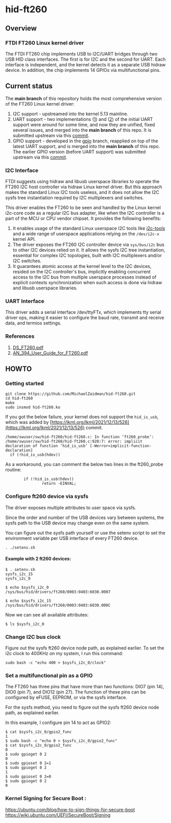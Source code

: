 # hid-ft260

## Overview

### FTDI FT260 Linux kernel driver

The FTDI FT260 chip implements USB to I2C/UART bridges through two
USB HID class interfaces. The first is for I2C and the second
for UART. Each interface is independent, and the kernel detects it
as a separate USB hidraw device. In addition, the chip implements
14 GPIOs via multifunctional pins.

## Current status

The **main branch** of this repository holds the most comprehensive version
of the FT260 Linux kernel driver:

1. I2C support - upstreamed into the kernel 5.13 mainline.
2. UART support - two implementations ([1](https://patches.linaro.org/project/linux-serial/patch/20220928192421.11908-1-contact@christina-quast.de/))
   and ([2](https://lore.kernel.org/lkml/638c51a2.170a0220.3af16.18f8@mx.google.com/))
   of the initial UART support were around for some time, and now they are
   unified, fixed several issues, and merged into the **main branch** of this repo.
   It is submitted upstream via this
   [commit](https://patchwork.kernel.org/project/linux-input/patch/20240216-ft260_review5-v5-1-36db44673ac7@christina-quast.de/).
3. GPIO support - developed in the [gpio](https://github.com/MichaelZaidman/hid-ft260/tree/gpio)
   branch, reapplied on top of the latest UART support, and is merged into the **main branch** of this repo.
   The earlier GPIO version (before UART support) was submitted upstream via this
   [commit](https://lore.kernel.org/lkml/20230211115752.26276-2-michael.zaidman@gmail.com/T/).


### I2C Interface
FTDI suggests using hidraw and libusb userspace libraries to operate the
FT260 I2C host controller via hidraw Linux kernel driver. But this
approach makes the standard Linux I2C tools useless, and it does not
allow the I2C sysfs tree instantiation required by I2C multiplexers
and switches.

This driver enables the FT260 to be seen and handled by the Linux
kernel i2c-core code as a regular I2C bus adapter, like when the I2C
controller is a part of the MCU or CPU vendor chipset. It provides the
following benefits:

1.	It enables usage of the standard Linux userspace I2C tools like
    [i2c-tools](https://i2c.wiki.kernel.org/index.php/I2C_Tools) and a wide
    range of userspace applications relying on the `/dev/i2c-x` kernel API.
2.	The driver exposes the FT260 I2C controller device via `sys/bus/i2c`
    bus to other I2C devices relied on it. It allows the sysfs I2C tree
    instantiation, essential for complex I2C topologies, built with I2C
    multiplexers and/or I2C switches.
3.	It guarantees atomic access at the kernel level to the I2C devices,
    resided on the I2C controller's bus, implicitly enabling concurrent
    access to the I2C bus from multiple userspace processes instead of
    explicit contexts synchronization when such access is done via hidraw
    and libusb userspace libraries.

### UART Interface
This driver adds a serial interface /dev/ttyFTx, which implements tty serial
driver ops, making it easier to configure the baud rate, transmit and receive data,
and termios settings.

### References
1. [DS_FT260.pdf](https://ftdichip.com/wp-content/uploads/2020/07/DS_FT260.pdf)
2. [AN_394_User_Guide_for_FT260.pdf](https://www.ftdichip.com/Support/Documents/AppNotes/AN_394_User_Guide_for_FT260.pdf)

## HOWTO

### Getting started
```
git clone https://github.com/MichaelZaidman/hid-ft260.git
cd hid-ft260
make
sudo insmod hid-ft260.ko
```

If you got the below failure, your kernel does not support the `hid_is_usb`,
which was added by [https://lkml.org/lkml/2021/12/13/526](https://lkml.org/lkml/2021/12/13/526) commit.
```
/home/swuser/sw/hid-ft260/hid-ft260.c: In function ‘ft260_probe’:
/home/swuser/sw/hid-ft260/hid-ft260.c:928:7: error: implicit declaration of function ‘hid_is_usb’ [-Werror=implicit-function-declaration]
  if (!hid_is_usb(hdev))
```

As a workaround, you can comment the below two lines in the ft260_probe routine:
```
        if (!hid_is_usb(hdev))
                return -EINVAL;
```

### Configure ft260 device via sysfs
The driver exposes multiple attributes to user space via sysfs.

Since the order and number of the USB devices vary between systems,
the sysfs path to the USB device may change even on the same system.

You can figure out the sysfs path yourself or use the setenv script
to set the environment variable per USB interface of every FT260 device.

```
. ./setenv.sh
```
#### Example with 2 ft260 devices:
```
$ . setenv.sh
sysfs_i2c_15
sysfs_i2c_0

$ echo $sysfs_i2c_0
/sys/bus/hid/drivers/ft260/0003:0403:6030.0007

$ echo $sysfs_i2c_15
/sys/bus/hid/drivers/ft260/0003:0403:6030.000C
```

Now we can see all available attributes:
```
$ ls $sysfs_i2c_0
```

### Change I2C bus clock

Figure out the sysfs ft260 device node path, as explained earlier.
To set the i2c clock to 400KHz on my system, I run this command:

```
sudo bash -c "echo 400 > $sysfs_i2c_0/clock"
```

### Set a multifunctional pin as a GPIO

The FT260 has three pins that have more than two functions: DIO7 (pin 14),
DIO0 (pin 7), and DIO12 (pin 27). The function of these pins can be configured
by eFUSE, EEPROM, or via the sysfs interface.

For the sysfs method, you need to figure out the sysfs ft260 device node path,
as explained earlier.

In this example, I configure pin 14 to act as GPIO2:

```
$ cat $sysfs_i2c_0/gpio2_func
1
$ sudo bash -c "echo 0 > $sysfs_i2c_0/gpio2_func"
$ cat $sysfs_i2c_0/gpio2_func
0
$ sudo gpioget 0 2
0
$ sudo gpioset 0 2=1
$ sudo gpioget 0 2
1
$ sudo gpioset 0 2=0
$ sudo gpioget 0 2
0
```
### Kernel Signing for Secure Boot :

https://ubuntu.com/blog/how-to-sign-things-for-secure-boot
https://wiki.ubuntu.com/UEFI/SecureBoot/Signing
